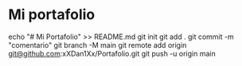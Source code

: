 # Mi portafolio
echo "# Mi Portafolio" >> README.md
git init
git add .
git commit -m "comentario"
git branch -M main
git remote add origin git@github.com:xXDan1Xx/Portafolio.git
git push -u origin main